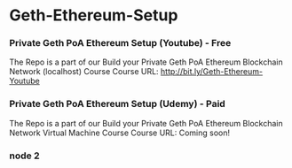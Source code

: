 # Geth-Ethereum-Setup

### Private Geth PoA Ethereum Setup (Youtube) - Free
The Repo is a part of our Build your Private Geth PoA Ethereum Blockchain Network (localhost) Course
Course URL: http://bit.ly/Geth-Ethereum-Youtube

### Private Geth PoA Ethereum Setup (Udemy) - Paid
The Repo is a part of our Build your Private Geth PoA Ethereum Blockchain Network Virtual Machine Course
Course URL: Coming soon!

### node 2
